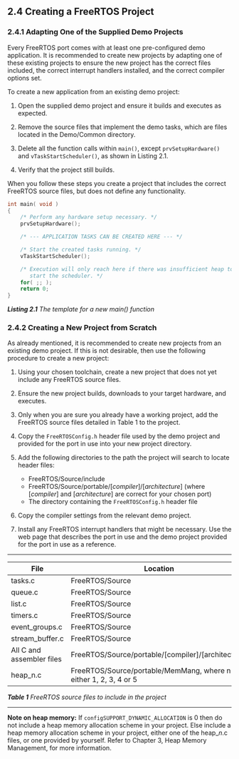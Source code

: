 ## 2.4 Creating a FreeRTOS Project

### 2.4.1 Adapting One of the Supplied Demo Projects

Every FreeRTOS port comes with at least one pre-configured demo
application. It is recommended to create new projects by adapting one of
these existing projects to ensure the new project has the correct files
included, the correct interrupt handlers installed, and the correct
compiler options set.

To create a new application from an existing demo project:

1. Open the supplied demo project and ensure it builds and executes as
   expected.

2. Remove the source files that implement the demo tasks, which are
   files located in the Demo/Common directory.

3. Delete all the function calls within `main()`, except
   `prvSetupHardware()` and `vTaskStartScheduler()`, as shown in Listing 2.1.

4. Verify that the project still builds.

When you follow these steps you create a project that includes the correct
FreeRTOS source files, but does not define any functionality.


<a name="list2.1" title="Listing 2.1 The template for a new main() function"></a>


```c
int main( void )
{
    /* Perform any hardware setup necessary. */
    prvSetupHardware();

    /* --- APPLICATION TASKS CAN BE CREATED HERE --- */

    /* Start the created tasks running. */
    vTaskStartScheduler();

    /* Execution will only reach here if there was insufficient heap to
       start the scheduler. */
    for( ;; );
    return 0;
}
```
***Listing 2.1*** *The template for a new main() function*



### 2.4.2 Creating a New Project from Scratch

As already mentioned, it is recommended to create new projects from an
existing demo project. If this is not desirable, then use the following
procedure to create a new project:

1. Using your chosen toolchain, create a new project that does not yet
   include any FreeRTOS source files.

1. Ensure the new project builds, downloads to your target hardware,
   and executes.

1. Only when you are sure you already have a working project, add the
   FreeRTOS source files detailed in Table 1 to the project.

1. Copy the `FreeRTOSConfig.h` header file used by the demo project and
   provided for the port in use into your new project directory.

1. Add the following directories to the path the project will search to
   locate header files:

   - FreeRTOS/Source/include
   - FreeRTOS/Source/portable/\[*compiler*\]/\[*architecture*\] (where
     \[*compiler*\] and \[*architecture*\] are correct for your chosen port)
   - The directory containing the `FreeRTOSConfig.h` header file

1. Copy the compiler settings from the relevant demo project.

1. Install any FreeRTOS interrupt handlers that might be necessary. Use
   the web page that describes the port in use and the demo project
   provided for the port in use as a reference.

<a name="tbl1" title="Table 1 FreeRTOS source files to include in the project"></a>

* * *
| File                            | Location                     |
|---------------------------------|------------------------------|
| tasks.c                         | FreeRTOS/Source              |
| queue.c                         | FreeRTOS/Source              |
| list.c                          | FreeRTOS/Source              |
| timers.c                        | FreeRTOS/Source              |
| event\_groups.c                 | FreeRTOS/Source              |
| stream\_buffer.c                | FreeRTOS/Source              |
| All C and assembler files       | FreeRTOS/Source/portable/\[compiler\]/\[architecture\] |
| heap\_n.c                       | FreeRTOS/Source/portable/MemMang, where n is either 1, 2, 3, 4 or 5 |

***Table 1*** *FreeRTOS source files to include in the project*
* * *

**Note on heap memory:**
 If `configSUPPORT_DYNAMIC_ALLOCATION` is 0 then do not include a heap memory
 allocation scheme in your project. Else include a heap memory allocation scheme
 in your project, either one of the heap\_*n*.c files, or one provided by
 yourself. Refer to Chapter 3, Heap Memory Management, for more information.